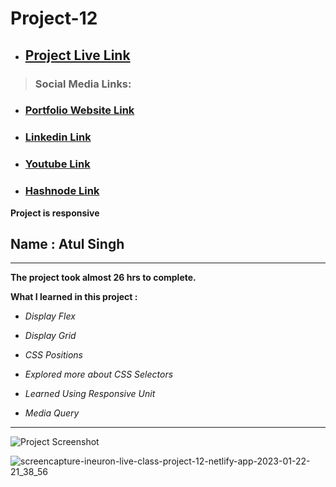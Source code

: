 # Project-12

- ## [Project Live Link](https://ineuron-live-class-project-12.netlify.app/ "Netlify")

> ### Social Media Links:

- ### [Portfolio Website Link](https://www.findcoder.io/u/atulsinghatul)
- ### [Linkedin Link](https://www.linkedin.com/in/atul-singh-082529249/)
- ### [Youtube Link](https://www.youtube.com/channel/UCBNc9Vs9mAFxnAKjzWRqDFQ)
- ### [Hashnode Link](https://atulsinghatul.hashnode.dev/)

**Project is responsive**

## Name : Atul Singh

---

**The project took almost 26 hrs to complete.**

**What I learned in this project :**

- _Display Flex_
- _Display Grid_

- _CSS Positions_
- _Explored more about CSS Selectors_
- _Learned Using Responsive Unit_
- _Media Query_

---

![Project Screenshot](https://img.shields.io/badge/LiveClass-Project--12-green)

![screencapture-ineuron-live-class-project-12-netlify-app-2023-01-22-21_38_56](https://user-images.githubusercontent.com/112545072/213926310-fe0ef2a3-fb4e-457f-a370-5b0a30edb9f3.png)
